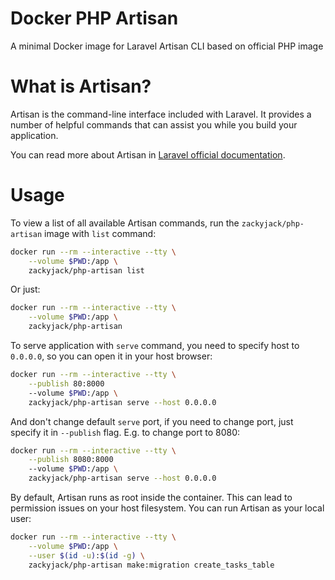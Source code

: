 # Docker PHP Artisan

A minimal Docker image for Laravel Artisan CLI based on official PHP image

# What is Artisan?

Artisan is the command-line interface included with Laravel. It provides a number of helpful commands that can assist you while you build your application.

You can read more about Artisan in [Laravel official documentation](https://laravel.com/docs/5.4/artisan).

# Usage

To view a list of all available Artisan commands, run the `zackyjack/php-artisan` image with `list` command:

```sh
docker run --rm --interactive --tty \
    --volume $PWD:/app \
    zackyjack/php-artisan list
```

Or just:

```sh
docker run --rm --interactive --tty \
    --volume $PWD:/app \
    zackyjack/php-artisan
```

To serve application with `serve` command, you need to specify host to `0.0.0.0`, so you can open it in your host browser:

```sh
docker run --rm --interactive --tty \
    --publish 80:8000
    --volume $PWD:/app \
    zackyjack/php-artisan serve --host 0.0.0.0
```

And don't change default `serve` port, if you need to change port,  just specify it in `--publish` flag. E.g. to change port to 8080:

```sh
docker run --rm --interactive --tty \
    --publish 8080:8000
    --volume $PWD:/app \
    zackyjack/php-artisan serve --host 0.0.0.0
```

By default, Artisan runs as root inside the container. This can lead to permission issues on your host filesystem. You can run Artisan as your local user:

```sh
docker run --rm --interactive --tty \
    --volume $PWD:/app \
    --user $(id -u):$(id -g) \
    zackyjack/php-artisan make:migration create_tasks_table
```
